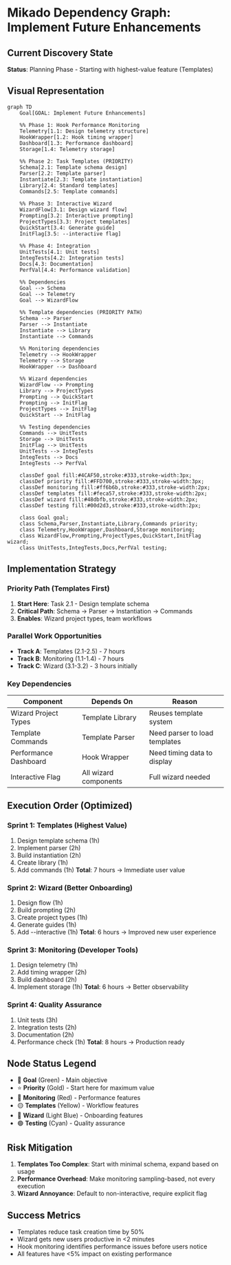 # Mikado Dependency Graph: Implement Future Enhancements

## Current Discovery State

**Status**: Planning Phase - Starting with highest-value feature (Templates)

## Visual Representation

```mermaid
graph TD
    Goal[GOAL: Implement Future Enhancements]
    
    %% Phase 1: Hook Performance Monitoring
    Telemetry[1.1: Design telemetry structure]
    HookWrapper[1.2: Hook timing wrapper]
    Dashboard[1.3: Performance dashboard]
    Storage[1.4: Telemetry storage]
    
    %% Phase 2: Task Templates (PRIORITY)
    Schema[2.1: Template schema design]
    Parser[2.2: Template parser]
    Instantiate[2.3: Template instantiation]
    Library[2.4: Standard templates]
    Commands[2.5: Template commands]
    
    %% Phase 3: Interactive Wizard
    WizardFlow[3.1: Design wizard flow]
    Prompting[3.2: Interactive prompting]
    ProjectTypes[3.3: Project templates]
    QuickStart[3.4: Generate guide]
    InitFlag[3.5: --interactive flag]
    
    %% Phase 4: Integration
    UnitTests[4.1: Unit tests]
    IntegTests[4.2: Integration tests]
    Docs[4.3: Documentation]
    PerfVal[4.4: Performance validation]
    
    %% Dependencies
    Goal --> Schema
    Goal --> Telemetry
    Goal --> WizardFlow
    
    %% Template dependencies (PRIORITY PATH)
    Schema --> Parser
    Parser --> Instantiate
    Instantiate --> Library
    Instantiate --> Commands
    
    %% Monitoring dependencies
    Telemetry --> HookWrapper
    Telemetry --> Storage
    HookWrapper --> Dashboard
    
    %% Wizard dependencies
    WizardFlow --> Prompting
    Library --> ProjectTypes
    Prompting --> QuickStart
    Prompting --> InitFlag
    ProjectTypes --> InitFlag
    QuickStart --> InitFlag
    
    %% Testing dependencies
    Commands --> UnitTests
    Storage --> UnitTests
    InitFlag --> UnitTests
    UnitTests --> IntegTests
    IntegTests --> Docs
    IntegTests --> PerfVal
    
    classDef goal fill:#4CAF50,stroke:#333,stroke-width:3px;
    classDef priority fill:#FFD700,stroke:#333,stroke-width:3px;
    classDef monitoring fill:#ff6b6b,stroke:#333,stroke-width:2px;
    classDef templates fill:#feca57,stroke:#333,stroke-width:2px;
    classDef wizard fill:#48dbfb,stroke:#333,stroke-width:2px;
    classDef testing fill:#00d2d3,stroke:#333,stroke-width:2px;
    
    class Goal goal;
    class Schema,Parser,Instantiate,Library,Commands priority;
    class Telemetry,HookWrapper,Dashboard,Storage monitoring;
    class WizardFlow,Prompting,ProjectTypes,QuickStart,InitFlag wizard;
    class UnitTests,IntegTests,Docs,PerfVal testing;
```

## Implementation Strategy

### Priority Path (Templates First)
1. **Start Here**: Task 2.1 - Design template schema
2. **Critical Path**: Schema → Parser → Instantiation → Commands
3. **Enables**: Wizard project types, team workflows

### Parallel Work Opportunities
- **Track A**: Templates (2.1-2.5) - 7 hours
- **Track B**: Monitoring (1.1-1.4) - 7 hours
- **Track C**: Wizard (3.1-3.2) - 3 hours initially

### Key Dependencies
| Component | Depends On | Reason |
|-----------|------------|--------|
| Wizard Project Types | Template Library | Reuses template system |
| Template Commands | Template Parser | Need parser to load templates |
| Performance Dashboard | Hook Wrapper | Need timing data to display |
| Interactive Flag | All wizard components | Full wizard needed |

## Execution Order (Optimized)

### Sprint 1: Templates (Highest Value)
1. Design template schema (1h)
2. Implement parser (2h)
3. Build instantiation (2h)
4. Create library (1h)
5. Add commands (1h)
**Total**: 7 hours → Immediate user value

### Sprint 2: Wizard (Better Onboarding)
1. Design flow (1h)
2. Build prompting (2h)
3. Create project types (1h)
4. Generate guides (1h)
5. Add --interactive (1h)
**Total**: 6 hours → Improved new user experience

### Sprint 3: Monitoring (Developer Tools)
1. Design telemetry (1h)
2. Add timing wrapper (2h)
3. Build dashboard (2h)
4. Implement storage (1h)
**Total**: 6 hours → Better observability

### Sprint 4: Quality Assurance
1. Unit tests (3h)
2. Integration tests (2h)
3. Documentation (2h)
4. Performance check (1h)
**Total**: 8 hours → Production ready

## Node Status Legend

- 🎯 **Goal** (Green) - Main objective
- ⭐ **Priority** (Gold) - Start here for maximum value
- 🔴 **Monitoring** (Red) - Performance features
- 🟡 **Templates** (Yellow) - Workflow features
- 🔵 **Wizard** (Light Blue) - Onboarding features
- 🟢 **Testing** (Cyan) - Quality assurance

## Risk Mitigation

1. **Templates Too Complex**: Start with minimal schema, expand based on usage
2. **Performance Overhead**: Make monitoring sampling-based, not every execution
3. **Wizard Annoyance**: Default to non-interactive, require explicit flag

## Success Metrics

- Templates reduce task creation time by 50%
- Wizard gets new users productive in <2 minutes
- Hook monitoring identifies performance issues before users notice
- All features have <5% impact on existing performance
